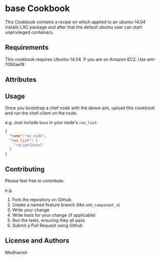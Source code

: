 base Cookbook
=============
This Cookbook contains a recipe on which applied to an ubuntu-14.04 installs LXC package and 
after that the default ubuntu user can start unprivileged containers.


Requirements
------------
This cookbook requires Ubuntu-14.04. If you are on Amazon EC2, Use ami-7050ae18


Attributes
----------

Usage
-----
Once you bootstrap a chef node with the above ami, upload this cookbook and run the chef-client on the node.

e.g.
Just include `base` in your node's `run_list`:

```json
{
  "name":"my_node",
  "run_list": [
    "recipe[base]"
  ]
}
```

Contributing
------------
Please feel free to contribute.

e.g.
1. Fork the repository on Github
2. Create a named feature branch (like `add_component_x`)
3. Write your change
4. Write tests for your change (if applicable)
5. Run the tests, ensuring they all pass
6. Submit a Pull Request using Github

License and Authors
-------------------
Medhamsh

